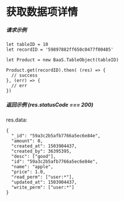 # 获取数据项详情

##### 请求示例

```
let tableID = 10
let recordID = '59897882ff650c0477f00485'

let Product = new BaaS.TableObject(tableID)

Product.get(recordID).then( (res) => {
  // success
}, (err) => {
  // err
})
```

##### 返回示例 (res.statusCode === 200)

res.data:
```
{
  "_id": "59a3c2b5afb7766a5ec6e84e",
  "amount": 0,
  "created_at": 1503904437,
  "created_by": 36395395,
  "desc": ["good"],
  "id": "59a3c2b5afb7766a5ec6e84e",
  "name": "apple",
  "price": 1.0,
  "read_perm": ["user:*"],
  "updated_at": 1503904437,
  "write_perm": ["user:*"]
}
```
